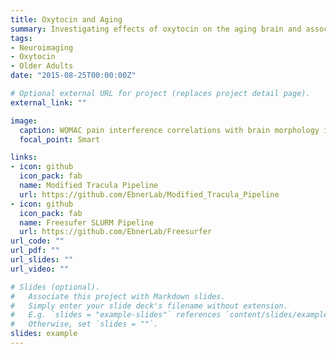 ```yaml
---
title: Oxytocin and Aging
summary: Investigating effects of oxytocin on the aging brain and associated clinical outcomes
tags:
- Neuroimaging
- Oxytocin
- Older Adults
date: "2015-08-25T00:00:00Z"

# Optional external URL for project (replaces project detail page).
external_link: ""

image:
  caption: WOMAC pain interference correlations with brain morphology in older adults
  focal_point: Smart

links:
- icon: github
  icon_pack: fab
  name: Modified Tracula Pipeline
  url: https://github.com/EbnerLab/Modified_Tracula_Pipeline
- icon: github
  icon_pack: fab
  name: Freesufer SLURM Pipeline
  url: https://github.com/EbnerLab/Freesurfer
url_code: ""
url_pdf: ""
url_slides: ""
url_video: ""

# Slides (optional).
#   Associate this project with Markdown slides.
#   Simply enter your slide deck's filename without extension.
#   E.g. `slides = "example-slides"` references `content/slides/example-slides.md`.
#   Otherwise, set `slides = ""`.
slides: example
---
```

